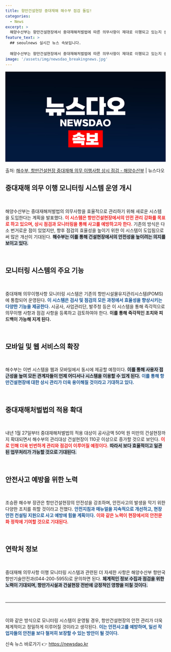 ```yaml
---
title: 항만건설현장 중대재해 해수부 점검 돌입!
categories:
  - News
excerpt: >
  해양수산부는 항만건설현장에서 중대재해처벌법에 따른 의무사항이 제대로 이행되고 있는지 상시 확인하고 점검하기 …
feature_text: >
  ## seoulnews 실시간 뉴스 속보입니다.

  해양수산부는 항만건설현장에서 중대재해처벌법에 따른 의무사항이 제대로 이행되고 있는지 상시 확인하고 점검하기 …
image: '/assets/img/newsdao_breakingnews.jpg'
---
```


![뉴스다오 속보](/assets/img/newsdao_breakingnews.jpg)

<p>출처: <a href="https://newsdao.kr/2677" rel="dofollow">해수부, 항만건설현장 중대재해 의무 이행사항 상시 점검 - 해양수산부</a> | 뉴스다오</p>

<h2 data-ke-size="size26">중대재해 의무 이행 모니터링 시스템 운영 개시</h2>

<p data-ke-size="size16">&nbsp;</p>

해양수산부는 중대재해처벌법의 의무사항을 효율적으로 관리하기 위해 새로운 시스템을 도입한다는 계획을 발표했다. <b><span style="color: #ee2323;">이 시스템은 항만건설현장에서의 안전 관리 강화를 목표로 하고 있으며, 상시 점검과 모니터링을 통해 사고를 예방하고자 한다.</span></b> 기존의 방식은 다소 번거로운 점이 있었지만, 향후 점검의 효율성을 높이기 위한 이 시스템이 도입됨으로써 많은 개선이 기대된다. <b><span style="background-color: #21538527;">해수부는 이를 통해 건설현장에서의 안전성을 높이려는 의지를 보이고 있다.</span></b> 

<p data-ke-size="size16">&nbsp;</p>

<h2 data-ke-size="size26">모니터링 시스템의 주요 기능</h2>

<p data-ke-size="size16">&nbsp;</p>

중대재해 의무이행사항 모니터링 시스템은 기존의 항만시설물유지관리시스템(POMS)에 통합되어 운영된다. <b><span style="color: #1a5490;">이 시스템은 검사 및 점검의 모든 과정에서 효율성을 향상시키는 다양한 기능을 제공한다.</span></b> 시공사, 사업관리단, 발주청 등은 이 시스템을 통해 즉각적으로 의무이행 사항과 점검 사항을 등록하고 검토하여야 한다. <b><span style="ee2323;">이를 통해 즉각적인 조치와 피드백이 가능해 지게 된다.</span></b> 

<p data-ke-size="size16">&nbsp;</p>

<h2 data-ke-size="size26">모바일 및 웹 서비스의 확장</h2>

<p data-ke-size="size16">&nbsp;</p>

해수부는 이번 시스템을 웹과 모바일에서 동시에 제공할 예정이다. <b><span style="background-color: #21538527;">이를 통해 사용자 접근성을 높여 모든 관계자들이 언제 어디서나 시스템을 이용할 수 있게 된다.</span></b> <b><span style="color: #1a5490;">이를 통해 항만건설현장에 대한 상시 관리가 더욱 용이해질 것이라고 기대하고 있다.</span></b> 

<p data-ke-size="size16">&nbsp;</p>

<h2 data-ke-size="size26">중대재해처벌법의 적용 확대</h2>

<p data-ke-size="size16">&nbsp;</p>

내년 1월 27일부터 중대재해처벌법의 적용 대상이 공사금액 50억 원 미만의 건설현장까지 확대되면서 해수부의 관리대상 건설현장이 110곳 이상으로 증가할 것으로 보인다. <b><span style="color: #ee2323;">이로 인해 더욱 빈번하게 관리와 점검이 이루어질 예정이다.</span></b> <b><span style="background-color: #21538527;">따라서 보다 효율적이고 일관된 업무처리가 가능할 것으로 기대된다.</span></b> 

<p data-ke-size="size16">&nbsp;</p>

<h2 data-ke-size="size26">안전사고 예방을 위한 노력</h2>

<p data-ke-size="size16">&nbsp;</p>

조승환 해수부 장관은 항만건설현장의 안전성을 강조하며, 안전사고의 발생을 막기 위한 다양한 조치를 취할 것이라고 전했다. <b><span style="color: #1a5490;">안전지침과 매뉴얼을 지속적으로 개선하고, 현장 안전 컨설팅 지원으로 사고 예방에 힘쓸 계획이다.</span></b> <b><span style="color: #ee2323;">이와 같은 노력이 현장에서의 안전문화 정착에 기여할 것으로 기대된다.</span></b> 

<p data-ke-size="size16">&nbsp;</p>

<h2 data-ke-size="size26">연락처 정보</h2>

<p data-ke-size="size16">&nbsp;</p>

중대재해 의무사항 이행 모니터링 시스템과 관련된 더 자세한 사항은 해양수산부 항만국 항만기술안전과(044-200-5955)로 문의하면 된다. <b><span style="background-color: #21538527;">체계적인 정보 수집과 점검을 위한 노력이 기대되며, 항만가시설과 건설현장 전반에 긍정적인 영향을 미칠 것이다.</span></b> 

<p data-ke-size="size16">&nbsp;</p>

<hr/>

<p data-ke-size="size16">&nbsp;</p>

이와 같은 방식으로 모니터링 시스템이 운영될 경우, 항만건설현장의 안전 관리가 더욱 체계적이고 정밀하게 이루어질 것이라고 생각된다. <b><span style="color: #1a5490;">이는 안전사고를 예방하며, 일선 작업자들의 안전을 보다 철저히 보장할 수 있는 방안이 될 것이다.</span></b>  

신속 뉴스 바로가기 👉 <a href="https://newsdao.kr" rel="dofollow">https://newsdao.kr</a>


